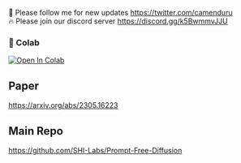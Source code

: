 🐣 Please follow me for new updates https://twitter.com/camenduru <br />
🔥 Please join our discord server https://discord.gg/k5BwmmvJJU

### 🦒 Colab
[![Open In Colab](https://colab.research.google.com/assets/colab-badge.svg)](https://colab.research.google.com/github/camenduru/Prompt-Free-Diffusion-colab/blob/main/prompt_free_diffusion_colab.ipynb)

## Paper 
https://arxiv.org/abs/2305.16223

## Main Repo
https://github.com/SHI-Labs/Prompt-Free-Diffusion
